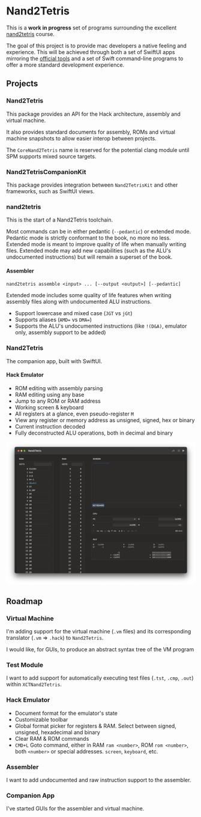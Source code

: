 #  Nand2Tetris

This is a **work in progress** set of programs surrounding the excellent [nand2tetris](https://nand2tetris.org) course.

The goal of this project is to provide mac developers a native feeling and experience.
This will be achieved through both a set of SwiftUI apps mirroring the [official tools](https://www.nand2tetris.org/software)
and a set of Swift command-line programs to offer a more standard development experience. 

## Projects

### Nand2Tetris

This package provides an API for the Hack architecture, assembly and virtual machine.

It also provides standard documents for assembly, ROMs and virtual machine snapshots to
allow easier interop between projects.

The `CoreNand2Tetris` name is reserved for the potential clang module until SPM supports mixed source targets.

### Nand2TetrisCompanionKit

This package provides integration between `Nand2TetrisKit` and other frameworks, such as SwiftUI views.

### nand2tetris

This is the start of a Nand2Tetris toolchain.

Most commands can be in either pedantic (`--pedantic`) or extended mode.
Pedantic mode is strictly conformant to the book, no more no less.
Extended mode is meant to improve quality of life when manually writing files.
Extended mode may add new capabilities (such as the ALU's undocumented instructions) but will remain a superset of the book.

#### Assembler

```
nand2tetris assemble <input> ... [--output <output>] [--pedantic]
```

Extended mode includes some quality of life features when writing assembly files along with undocumented ALU instructions.

- Support lowercase and mixed case (`JGT` vs `jGt`)
- Supports aliases (`AMD=` vs `DMA=`)
- Supports the ALU's undocumented instructions (like `!(D&A)`, emulator only, assembly support to be added)

### Nand2Tetris

The companion app, built with SwiftUI.

#### Hack Emulator

- ROM editing with assembly parsing
- RAM editing using any base
- Jump to any ROM or RAM address
- Working screen & keyboard
- All registers at a glance, even pseudo-register `M`
- View any register or memory address as unsigned, signed, hex or binary
- Current instruction decoded
- Fully deconstructed ALU operations, both in decimal and binary

![Screenshot of the CPU emulator](Assets/HackEmulator.png)

## Roadmap

### Virtual Machine

I'm adding support for the virtual machine (`.vm` files) and its corresponding translator (`.vm` => `.hack`) to `Nand2Tetris`.

I would like, for GUIs, to produce an abstract syntax tree of the VM program

### Test Module

I want to add support for automatically executing test files (`.tst`, `.cmp`, `.out`) within `XCTNand2Tetris`.

### Hack Emulator

- Document format for the emulator's state
- Customizable toolbar
- Global format picker for registers & RAM. Select between signed, unsigned, hexadecimal and binary
- Clear RAM & ROM commands
- `CMD+L` Goto command, either in RAM `ram <number>`, ROM `rom <number>`, both `<number>` or special addresses. `screen`, `keyboard`, etc.

### Assembler

I want to add undocumented and raw instruction support to the assembler.

### Companion App

I've started GUIs for the assembler and virtual machine. 
